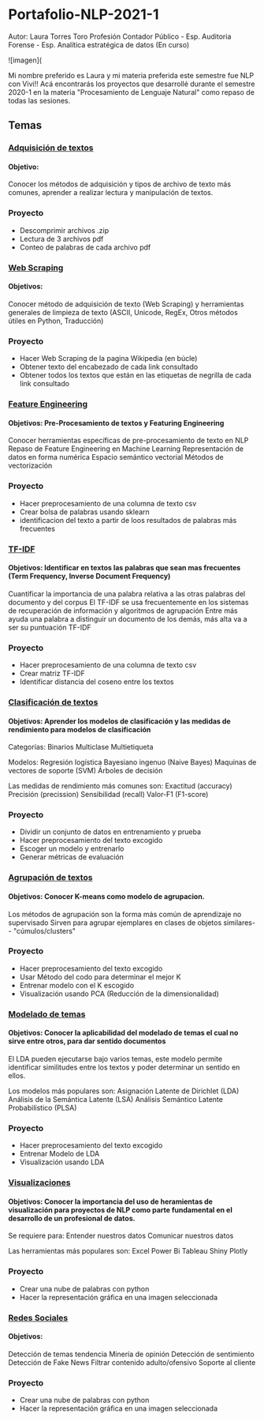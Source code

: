 # Portafolio-NLP-2021-1
                                                                          

Autor: Laura Torres Toro
Profesión Contador Público - Esp. Auditoria Forense - Esp. Analítica estratégica de datos (En curso) 

![imagen](
  
Mi nombre preferido es Laura y mi materia preferida este semestre fue NLP con Vivi!! 
Acá encontrarás los proyectos que desarrollé durante el semestre 2020-1 en la materia "Procesamiento de Lenguaje Natural" como repaso de todas las sesiones.
 
## Temas
 
### [Adquisición de textos](https://github.com/LauraTorres717/NLP/blob/main/Taller2%20Laura%20Torres%20Clase%2025%20Feb%202021.ipynb)
#### Objetivo:
Conocer los métodos de adquisición y tipos de archivo de texto más comunes, aprender a realizar lectura y manipulación de textos.

### Proyecto
- Descomprimir archivos .zip
- Lectura de 3 archivos pdf
- Conteo de palabras de cada archivo pdf


### [Web Scraping](https://github.com/LauraTorres717/NLP/blob/main/Taller2%20Laura%20Torres%20Clase%2025%20Feb%202021.ipynb)
#### Objetivos:
Conocer método de adquisición de texto (Web Scraping) y herramientas generales de limpieza de texto (ASCII, Unicode, RegEx, Otros métodos útiles en Python, Traducción)

### Proyecto
- Hacer Web Scraping de la pagina Wikipedia (en búcle)
- Obtener texto del encabezado de cada link consultado
- Obtener todos los textos que están en las etiquetas de negrilla de cada link consultado


### [Feature Engineering](https://github.com/LauraTorres717/NLP/blob/main/taller4.ipynb)
#### Objetivos: Pre-Procesamiento de textos y Featuring Engineering
Conocer herramientas específicas de pre-procesamiento de texto en NLP
Repaso de Feature Engineering en Machine Learning
Representación de datos en forma numérica
Espacio semántico vectorial
Métodos de vectorización

### Proyecto
- Hacer preprocesamiento de una columna de texto csv
- Crear bolsa de palabras usando sklearn
- identificacion del texto a partir de loos resultados de palabras más frecuentes

### [TF-IDF](https://github.com/LauraTorres717/NLP/blob/main/Taller5LauraTorresT.ipynb)
#### Objetivos: Identificar en textos las palabras que sean mas frecuentes (Term Frequency, Inverse Document Frequency)
Cuantificar la importancia de una palabra relativa a las otras palabras del documento y del corpus
El TF-IDF se usa frecuentemente en los sistemas de recuperación de información y algoritmos de agrupación
Entre más ayuda una palabra a distinguir un documento de los demás, más alta va a ser su puntuación TF-IDF

### Proyecto
- Hacer preprocesamiento de una columna de texto csv
- Crear matriz TF-IDF
- Identificar distancia del coseno entre los textos


### [Clasificación de textos](https://github.com/LauraTorres717/NLP/blob/main/Taller%207%20Soluci%C3%B3n%20.ipynb)
#### Objetivos: Aprender los modelos de clasificación y las medidas de rendimiento para modelos de clasificación
Categorías:
Binarios
Multiclase
Multietiqueta

Modelos:
Regresión logística
Bayesiano ingenuo (Naive Bayes) 
Maquinas de vectores de soporte (SVM)
Árboles de decisión

Las medidas de rendimiento más comunes son:
Exactitud (accuracy)
Precisión (precission)
Sensibilidad (recall)
Valor-F1 (F1-score)

### Proyecto
- Dividir un conjunto de datos en entrenamiento y prueba
- Hacer preprocesamiento del texto excogido
- Escoger un modelo y entrenarlo
- Generar métricas de evaluación 

### [Agrupación de textos](https://github.com/LauraTorres717/NLP/blob/main/taller8%20-%20solucion.ipynb)
#### Objetivos: Conocer K-means como modelo de agrupacion.
Los métodos de agrupación son la forma más común de aprendizaje no supervisado
Sirven para agrupar ejemplares en clases de objetos similares-- "cúmulos/clusters"

### Proyecto
- Hacer preprocesamiento del texto excogido
- Usar Método del codo para determinar el mejor K
- Entrenar modelo con el K escogido
- Visualización usando PCA (Reducción de la dimensionalidad)

### [Modelado de temas](https://github.com/LauraTorres717/NLP/blob/main/taller9%20Soluci%C3%B3n.ipynb)
#### Objetivos: Conocer la aplicabilidad del modelado de temas el cual no sirve entre otros, para dar sentido documentos
El LDA pueden ejecutarse bajo varios temas, este modelo permite identificar similitudes entre los textos y poder determinar un sentido en ellos.

Los modelos más populares son:
Asignación Latente de Dirichlet (LDA)
Análisis de la Semántica Latente (LSA)
Análisis Semántico Latente Probabilístico (PLSA)

### Proyecto
- Hacer preprocesamiento del texto excogido
- Entrenar Modelo de LDA
- Visualización usando LDA 

### [Visualizaciones](https://github.com/LauraTorres717/NLP/blob/main/Taller10.ipynb)
#### Objetivos: Conocer la importancia del uso de heramientas de visualización para proyectos de NLP como parte fundamental en el desarrollo de un profesional de datos. 

Se requiere para:
Entender nuestros datos
Comunicar nuestros datos

Las herramientas más populares son:
Excel
Power Bi
Tableau
Shiny
Plotly

### Proyecto
- Crear una nube de palabras con python
- Hacer la representación gráfica en una imagen seleccionada

### [Redes Sociales](https://github.com/LauraTorres717/NLP/blob/main/taller11Solucion.ipynb)
#### Objetivos:  

Detección de temas tendencia
Minería de opinión
Detección de sentimiento
Detección de Fake News
Filtrar contenido adulto/ofensivo
Soporte al cliente


### Proyecto
- Crear una nube de palabras con python
- Hacer la representación gráfica en una imagen seleccionada





              
